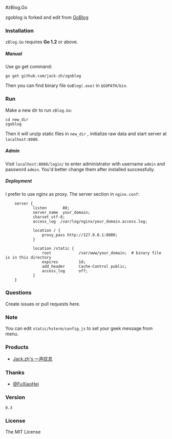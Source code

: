 #zBlog.Go

zgoblog is forked and edit from [GoBlog](https://github.com/fuxiaohei/GoBlog)

### Installation

`zBlog.Go` requires **Go 1.2** or above.

##### Manual

Use go get command:

    go get github.com/jack-zh/zgoblog

Then you can find binary file `GoBlog(.exe)` in `$GOPATH/bin`.

### Run

Make a new dir to run `zBlog.Go`:

    cd new_dir
    zgoblog

Then it will unzip static files in `new_dir` , initialize raw data and start server at `localhost:8080`.

##### Admin

Visit `localhost:8080/login/` to enter administrator with username `admin` and password `admin`. You'd better change them after installed successfully.

##### Deployment

I prefer to use nginx as proxy. The server section in `nginx.conf`:

        server {
                listen       80;
                server_name  your_domain;
                charset utf-8;
                access_log  /var/log/nginx/your_domain.access.log;

                location / {
                    proxy_pass http://127.0.0.1:8080;
                }

                location /static {
                    root            /var/www/your_domain;  # binary file is in this directory
                    expires         1d;
                    add_header      Cache-Control public;
                    access_log      off;
                }
        }

### Questions

Create issues or pull requests here.

### Note

You can edit `static/hsterm/config.js` to set your geek message from menu.

### Products

* [Jack.zh's 一声叹息](http://zlnk.pub)

### Thanks

* [@FuXiaoHei](https://github.com/fuxiaohei)

### Version
    0.3

### License

The MIT License
